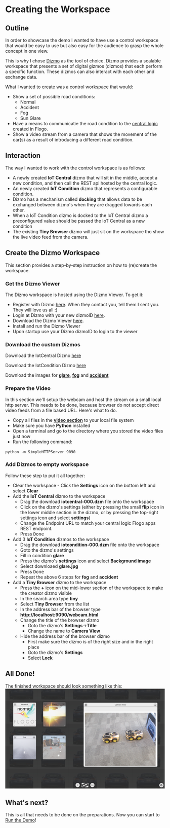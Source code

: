 # Creating the Workspace

## Outline
In order to showcase the demo I wanted to have use a control workspace that would be easy to use but also easy for the audience to grasp the whole concept in one view.

This is why I chose [Dizmo](https://www.dizmo.com/) as the tool of choice. Dizmo provides a scalable workspace that presents a set of digital gizmos (dizmos) that each perform a specific function. These dizmos can also interact with each other and exchange data.

What I wanted to create was a control workspace that would:

* Show a set of possible road conditions:
	* Normal
	* Accident
	* Fog
	* Sun Glare
* Have a means to communicatie the road condition to the [central logic](../central-logic) created in Flogo.
* Show a video stream from a camera that shows the movement of the car(s) as a result of introducing a different road condition.

## Interaction
The way I wanted to work with the control workspace is as follows:

* A newly created **IoT Central** dizmo that will sit in the middle, accept a new condition, and then call the REST api hosted by the central logic.
* An newly created **IoT Condition** dizmo that represents a configurable condition.
* Dizmo has a mechanism called **docking** that allows data to be exchanged between dizmo's when they are dragged towards each other.
* When a IoT Condition dizmo is docked to the IoT Central dizmo a preconfigured value should be passed the IoT Central as a new condition
* The existing **Tiny Browser** dizmo will just sit on the workspace tho show the live video feed from the camera.

## Create the Dizmo Workspace
This section provides a step-by-step instruction on how to (re)create the workspace.

### Get the Dizmo Viewer
The Dizmo workspace is hosted using the Dizmo Viewer. To get it:

* Register with Dizmo [here](https://openid.dizmo.com/account/register.html). When they contact you, tell them I sent you. They will love us all :)
* Login at Dizmo with your new dizmoID [here](https://openid.dizmo.com/login/?openid.return_to=https%3A%2F%2Fwww.dizmo.com%2Fwp-login.php%3FSOCIALID%3DdeLoginByDizmo_check%26redirect_to%3Dhttps%253A%252F%252Fwww.dizmo.com&openid.mode=checkid_setup&openid.identity=https%3A%2F%2Fopenid.dizmo.com%2F&openid.trust_root=https%3A%2F%2Fwww.dizmo.com&openid.sreg.required=email&openid.sreg.optional=dob,gender,postcode,country,language,timezone).
* Download the Dizmo Viewer [here](https://www.dizmo.com/download/).
* Install and run the Dizmo Viewer
* Upon startup use your Dizmo dizmoID to login to the viewer

### Download the custom Dizmos

Download the IotCentral Dizmo <a href="iotcentral-0.0.0.dzm" download="iotcentral-0.0.0.dzm">here</a>

Download the IotCondition Dizmo <a href="iotcondition-0.0.0.dzm" download="iotcondition-0.0.0.dzm">here</a>

Download the images for 
<a href="glare.jpg" download="glare.jpg">**glare**</a>, 
<a href="fog.jpg" download="fog.jpg">**fog**</a> and
<a href="accident.jpg" download="accident.jpg">**accident**</a> 

### Prepare the Video
In this section we'll setup the webcam and host the stream on a small local http server. This needs to be done, because browser do not accept direct video feeds from a file based URL. Here's what to do.

* Copy all files in the [**video section**](video/) to your local file system
* Make sure you have **Python** installed
* Open a terminal and go to the directory where you stored the video files just now
* Run the following command:

`python -m SimpleHTTPServer 9090`


### Add Dizmos to empty workspace
Follow these step to put it all together:

* Clear the workspace - Click the **Settings** icon on the bottom left and select **Clear** 
* Add the **IoT Central** dizmo to the workspace
	* Drag the download **iotcentral-000.dzm** file onto the workspace
	* Click on the dizmo's settings (either by pressing the small **flip** icon in the lower middle section in the dizmo, or by pressing the top-right settings icon and select **settings**)
	* Change the Endpoint URL to match your central logic Flogo apps REST endpoint.
	* Press <kbd>Done</kbd>
* Add 3 **IoT Condition** dizmos to the workspace
	* Drag the download **iotcondition-000.dzm** file onto the workspace
	* Goto the dizmo's settings
	* Fill in condition **glare**
	* Press the dizmo's **settings** icon and select **Background image**
	* Select downloaed **glare.jpg**
	* Press <kbd>Done</kbd>
	* Repeat the above 6 steps for **fog** and **accident**
* Add a **Tiny Browser** dizmo to the workspace
	* Press the **+** icon on the mid-lower section of the workspace to make the creator dizmo visible
	* In the search area type **tiny**
	* Select **Tiny Browser** from the list
	* In the address bar of the browser type **http://localhost:9090/webcam.html**
	* Change the title of the browser dizmo
		* Goto the dizmo's **Settings**->**Title**
		* Change the name to **Camera View**
	* Hide the address bar of the browser dizmo
		* First make sure the dizmo is of the right size and in the right place
		* Goto the dizmo's **Settings**
		* Select **Lock**

## All Done!
The finished workspace should look something like this:
![Finished workspace](workspace.png)

## What's next?
This is all that needs to be done on the preparations.
Now you can start to [Run the Demo](../running-the-demo)!	

